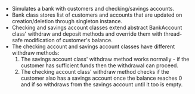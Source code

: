 * Simulates a bank with customers and checking/savings accounts.
* Bank class stores list of customers and accounts that are updated on creation/deletion through singleton instance.
* Checking and savings account classes extend abstract BankAccount class' withdraw and deposit methods and override them with thread-safe modification of customer's balance.
* The checking account and savings account classes have different withdraw methods:
    1. The savings account class' withdraw method works normally - if the customer has sufficient funds then the withdrawal can proceed.
    2. The checking account class' withdraw method checks if the customer also has a savings account once the balance reaches 0 and if so withdraws from the savings account until it too is empty.
